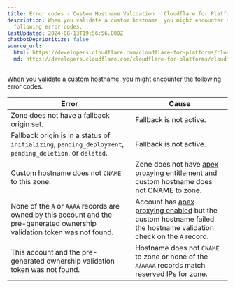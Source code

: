 ```yaml
---
title: Error codes - Custom Hostname Validation · Cloudflare for Platforms docs
description: When you validate a custom hostname, you might encounter the
  following error codes.
lastUpdated: 2024-08-13T19:56:56.000Z
chatbotDeprioritize: false
source_url:
  html: https://developers.cloudflare.com/cloudflare-for-platforms/cloudflare-for-saas/domain-support/hostname-validation/error-codes/
  md: https://developers.cloudflare.com/cloudflare-for-platforms/cloudflare-for-saas/domain-support/hostname-validation/error-codes/index.md
---
```


When you [validate a custom hostname](https://developers.cloudflare.com/cloudflare-for-platforms/cloudflare-for-saas/domain-support/hostname-validation/), you might encounter the following error codes.

| Error | Cause |
| - | - |
| Zone does not have a fallback origin set. | Fallback is not active. |
| Fallback origin is in a status of `initializing`, `pending_deployment`, `pending_deletion`, or `deleted`. | Fallback is not active. |
| Custom hostname does not `CNAME` to this zone. | Zone does not have [apex proxying entitlement](https://developers.cloudflare.com/cloudflare-for-platforms/cloudflare-for-saas/start/advanced-settings/apex-proxying/) and custom hostname does not CNAME to zone. |
| None of the `A` or `AAAA` records are owned by this account and the pre-generated ownership validation token was not found. | Account has [apex proxying enabled](https://developers.cloudflare.com/cloudflare-for-platforms/cloudflare-for-saas/start/advanced-settings/apex-proxying/) but the custom hostname failed the hostname validation check on the `A` record. |
| This account and the pre-generated ownership validation token was not found. | Hostname does not `CNAME` to zone or none of the `A`/`AAAA` records match reserved IPs for zone. |
